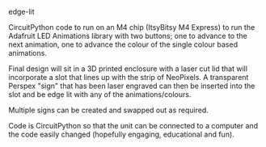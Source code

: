 edge-lit

CircuitPython code to run on an M4 chip (ItsyBitsy M4 Express) to run the Adafruit LED Animations library with two buttons; one to advance to the next animation, one to advance the colour of the single colour based animations.

Final design will sit in a 3D printed enclosure with a laser cut lid that will incorporate a slot that lines up with the strip of NeoPixels. A transparent Perspex "sign" that has been laser engraved can then be inserted into the slot and be edge lit with any of the animations/colours.

Multiple signs can be created and swapped out as required.

Code is CircuitPython so that the unit can be connected to a computer and the code easily changed (hopefully engaging, educational and fun). 
